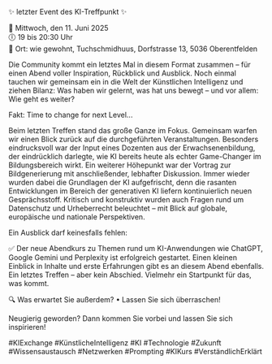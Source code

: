 ✨ letzter Event des KI-Treffpunkt ✨

📅 Mittwoch, den 11. Juni 2025<br>
🕕 19 bis 20:30 Uhr<br>
📍 Ort: wie gewohnt, Tuchschmidhuus, Dorfstrasse 13, 5036 Oberentfelden<br>

Die Community kommt ein letztes Mal in diesem Format zusammen – für einen Abend voller Inspiration, Rückblick und Ausblick. Noch einmal tauchen wir gemeinsam ein in die Welt der Künstlichen Intelligenz und ziehen Bilanz: Was haben wir gelernt, was hat uns bewegt – und vor allem: Wie geht es weiter?

Fakt: Time to change for next Level...

Beim letzten Treffen stand das große Ganze im Fokus. Gemeinsam warfen wir einen Blick zurück auf die durchgeführten Veranstaltungen. Besonders eindrucksvoll war der Input eines Dozenten aus der Erwachsenenbildung, der eindrücklich darlegte, wie KI bereits heute als echter Game-Changer im Bildungsbereich wirkt.
Ein weiterer Höhepunkt war der Vortrag zur Bildgenerierung mit anschließender, lebhafter Diskussion. Immer wieder wurden dabei die Grundlagen der KI aufgefrischt, denn die rasanten Entwicklungen im Bereich der generativen KI liefern kontinuierlich neuen Gesprächsstoff. Kritisch und konstruktiv wurden auch Fragen rund um Datenschutz und Urheberrecht beleuchtet – mit Blick auf globale, europäische und nationale Perspektiven.

Ein Ausblick darf keinesfalls fehlen:

✅ Der neue Abendkurs zu Themen rund um KI-Anwendungen wie ChatGPT, Google Gemini und Perplexity ist erfolgreich gestartet. Einen kleinen Einblick in Inhalte und erste Erfahrungen gibt es an diesem Abend ebenfalls.
Ein letztes Treffen – aber kein Abschied. Vielmehr ein Startpunkt für das, was kommt.

🔍 Was erwartet Sie außerdem?
•	Lassen Sie sich überraschen!

Neugierig geworden? Dann kommen Sie vorbei und lassen Sie sich inspirieren!

#KIExchange #KünstlicheIntelligenz #KI #Technologie #Zukunft #Wissensaustausch #Netzwerken #Prompting #KIKurs #VerständlichErklärt

